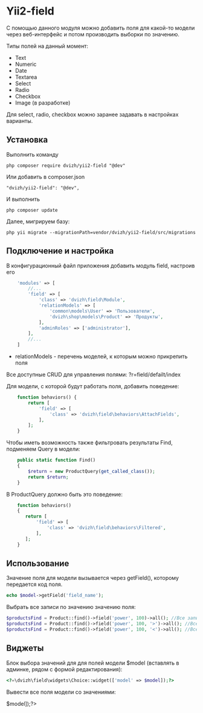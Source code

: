 Yii2-field
==========

С помощью данного модуля можно добавить поля для какой-то модели через веб-интерфейс и потом производить выборки по значению.

Типы полей на данный момент:

* Text
* Numeric
* Date
* Textarea
* Select
* Radio
* Checkbox
* Image (в разработке)

Для select, radio, checkbox можно заранее задавать в настройках варианты.

Установка
---------------------------------

Выполнить команду

```
php composer require dvizh/yii2-field "@dev"
```

Или добавить в composer.json

```
"dvizh/yii2-field": "@dev",
```

И выполнить

```
php composer update
```

Далее, мигрируем базу:

```
php yii migrate --migrationPath=vendor/dvizh/yii2-field/src/migrations
```

Подключение и настройка
---------------------------------

В конфигурационный файл приложения добавить модуль field, настроив его

```php
    'modules' => [
        //...
        'field' => [
            'class' => 'dvizh\field\Module',
            'relationModels' => [
                'common\models\User' => 'Пользователи',
                'dvizh\shop\models\Product' => 'Продукты',
            ],
            'adminRoles' => ['administrator'],
        ],
        //...
    ]
```

* relationModels - перечень моделей, к которым можно прикрепить поля

Все доступные CRUD для управления полями: ?r=field/defailt/index

Для модели, с которой будут работать поля, добавить поведение:

```php 
    function behaviors() {
        return [
            'field' => [
                'class' => 'dvizh\field\behaviors\AttachFields',
            ],
        ];
    }
```

Чтобы иметь возможность также фильтровать результаты Find, подменяем Query в модели:

```php
    public static function Find()
    {
        $return = new ProductQuery(get_called_class());
        return $return;
    }
```

В ProductQuery должно быть это поведение:

```php
    function behaviors()
    {
       return [
           'field' => [
               'class' => 'dvizh\field\behaviors\Filtered',
           ],
       ];
    }
```

Использование
---------------------------------

Значение поля для модели вызывается через getField(), которому передается код поля.

```php
echo $model->getField('field_name');
```

Выбрать все записи по значению значению поля:

```php
$productsFind = Product::find()->field('power', 100)->all(); //Все записи с power=100
$productsFind = Product::find()->field('power', 100, '>')->all(); //Все записи с power>100
$productsFind = Product::find()->field('power', 100, '<')->all(); //Все записи с power<100
```

Виджеты
---------------------------------

Блок выбора значений для для полей модели $model (вставлять в админке, рядом с формой редактирования):

```php
<?=\dvizh\field\widgets\Choice::widget(['model' => $model]);?>
```

Вывести все поля модели со значениями:
<?=dvizh\field\widgets\Show::widget(['model' => $model]);?>				
